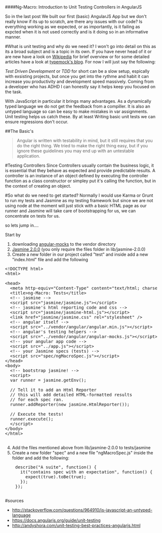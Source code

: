 ####Ng-Macro: Introduction to Unit Testing Controllers in AngularJS


So in the last post We built our first (basic) AngularJS App but we don't really know if its up to scratch, are there any issues with our code? Is everything working as we expected, or as importantly, is it failing as expcted when it is not used correctly and is it doing so in an informative manner.

#What is unit testing and why do we need it?
I won't go into detail on this as its a broad subject and is a topic in its own. If you have never head of it or are new have a look on [Wikipedia](http://en.wikipedia.org/wiki/Unit_testing) for brief overview or for some detailed articles have a look at [typemock's blog](http://blog.typemock.com/). For now I will just say the following:

_Test Driven Development_ or _TDD_ for short can be a slow setup, espically with exsisting projects, but once you get into the rythme and habit it can increase you productivity and development speed massively. Coming from a developer who has ADHD I can honestly say it helps keep you focused on the task.

With JavaScript in particular it brings many advantages. As a dynamically typed language we do not get the feedback from a compiller. It is also an untyped language so can be easy to make mistakes in var assignments. Unit testing helps us catch these. By at least Writing basic unit tests we can ensure regressions don't occur.

##The Basic's
>Angular is written with testability in mind, but it still requires that you do the right thing. We tried to make the right thing easy, but if you ignore these guidelines you may end up with an untestable application.

#Testing Controllers
Since Controllers usually contain the business logic, it is essential that they behave as expected and provide predictable results. A controller is an instance of an object defined by executing the controller function as a class constructor or simpley put it's calling the function, but in the context of creating an object.

#So what do we need to get started?
Normally I would use Karma or Grunt to run my tests and Jasmine as my testing framework but since we are not using node at the moment will just stick with a basic HTML page as our runner and Jasmine will take care of bootstrapping for us, we can concentrate on tests for us.

so lets jump in....

Start by
 1. downloading [angular-mocks](https://code.angularjs.org/1.2.16/angular-mocks.js) to the vendor directory
 2. [Jasmine 2.0.0](https://github.com/pivotal/jasmine/blob/master/dist/jasmine-standalone-2.0.0.zip) (you only require the files folder in lib/jasmine-2.0.0)
 3. Create a new folder in our project called "test" and inside add a new "index.html" file and add the following
 <pre class="html">
&lt;!DOCTYPE html&gt;
&lt;html&gt;

&lt;head&gt;
  &lt;meta http-equiv="Content-Type" content="text&#47html; charset=UTF-8"&gt;
  &lt;title&gt;ng-Macro: Tests&lt;&#47title&gt;
  &lt;!-- jasmine --&gt;
  &lt;script src="jasmine&#47jasmine.js"&gt;&lt;&#47script&gt;
  &lt;!-- jasmine's html reporting code and css --&gt;
  &lt;script src="jasmine&#47jasmine-html.js"&gt;&lt;&#47script&gt;
  &lt;link href="jasmine&#47jasmine.css" rel="stylesheet" &#47&gt;
  &lt;!-- angular itself --&gt;
  &lt;script src="..&#47vendor&#47angular&#47angular.min.js"&gt;&lt;&#47script&gt;
  &lt;!-- angular's testing helpers --&gt;
  &lt;script src="..&#47vendor&#47angular&#47angular-mocks.js"&gt;&lt;&#47script&gt;
  &lt;!-- your angular app code --&gt;
  &lt;script src="..&#47app.js"&gt;&lt;&#47script&gt;
  &lt;!-- your Jasmine specs (tests) --&gt;
  &lt;script src="spec&#47ngMacroSpec.js"&gt;&lt;&#47script&gt;
&lt;&#47head&gt;
&lt;body&gt;
  &lt;!-- bootstrap jasmine! --&gt;
  &lt;script&gt;
  var runner = jasmine.getEnv();

  &#47&#47 Tell it to add an Html Reporter
  &#47&#47 this will add detailed HTML-formatted results
  &#47&#47 for each spec ran.
  runner.addReporter(new jasmine.HtmlReporter());

  &#47&#47 Execute the tests!
  runner.execute();
  &lt;&#47script&gt;
&lt;&#47body&gt;
&lt;&#47html&gt;
 </pre>
 4. Add the files mentioned above from lib/jasmine-2.0.0 to tests/jasmine
 5. Create a new folder "spec" and a new file "ngMacroSpec.js" inside the folder and add the following:
 <pre class="javascript" >
    describe("A suite", function() {
      it("contains spec with an expectation", function() {
        expect(true).toBe(true);
      });
    });
 </pre>






#sources
 - http://stackoverflow.com/questions/964910/is-javascript-an-untyped-language
 - https://docs.angularjs.org/guide/unit-testing
 - http://andyshora.com/unit-testing-best-practices-angularjs.html
